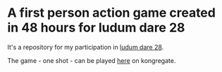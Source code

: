A first person action game created in 48 hours for ludum dare 28
================================================================

It's a repository for my participation in [ludum dare 28](http://www.ludumdare.com/compo/ludum-dare-28/?action=preview&uid=29004).

The game - one shot - can be played [here](www.kongregate.com/games/falleirok/one-shot) on kongregate.